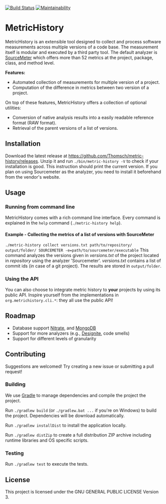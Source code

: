 [![Build Status](https://travis-ci.com/Thomsch/metric-history.svg?token=kEZ3SvFYosMEzwAWUkVz&branch=master)](https://travis-ci.com/Thomsch/metric-history)
[![Maintainability](https://api.codeclimate.com/v1/badges/f54676e2d0e9d7a5f871/maintainability)](https://codeclimate.com/github/Thomsch/metric-history/maintainability)

# MetricHistory
MetricHistory is an extensible tool designed to collect and process software
measurements across multiple versions of a code base. The measurement itself is
modular and executed by a third party tool. The default analyzer is
[SourceMeter](https://www.sourcemeter.com/) which offers more than 52 metrics at
the project, package, class, and method level.

**Features:**

- Automated collection of measurements for multiple version of a project.
- Computation of the difference in metrics between two version of a project.

On top of these features, MetricHistory offers a collection of optional
utilities:

- Conversion of native analysis results into a easily readable reference format (RAW format).
- Retrieval of the parent versions of a list of versions.

## Installation
Download the latest release at https://github.com/Thomsch/metric-history/releases. Unzip it and run `./bin/metric-history -V` to check if your installation is good. This instruction should print the current version.
If you plan on using Sourcemeter as the analyzer, you need to install it beforehand from the vendor's website.

## Usage
### Running from command line
MetricHistory comes with a rich command line interface. Every command is explained in the `help` command (`./metric-history help`).

#### Example - Collecting the metrics of a list of versions with SourceMeter
`./metric-history collect versions.txt path/to/repository/ output/folder/ SOURCEMETER -e=path/to/sourcemeter/executable` 
This command analyzes the versions given in _versions.txt_ of the project located in _repository_ using the analyzer
'Sourcemeter'. _versions.txt_ contains a list of commit ids (in case of a git project). The results are stored in
`output/folder`.

### Using the API
You can also choose to integrate metric history to **your** projects by using its public API. Inspire yourself from the implementations in `org.metrichistory.cli.*`: they all use the public API!

## Roadmap
- Database support [Nitrate](https://github.com/nitrite/nitrite-java), and [MongoDB](https://www.mongodb.com/)
- Support for more analyzers (e.g., [Designite](https://www.designite-tools.com/designitejava/), code smells)
- Support for different levels of granularity

## Contributing
Suggestions are welcomed! Try creating a new issue or submitting a pull request!

### Building
We use [Gradle](https://gradle.org/) to manage dependencies and compile the project the project.

Run `./gradlew build` (or `./gradlew.bat ...` if you're on Windows) to build the project. Dependencies will be download automatically.

Run `./gradlew installDist` to install the application locally.

Run `./gradlew distZip` to create a full distribution ZIP archive including runtime libraries and OS specific scripts.

### Testing
Run `./gradlew test` to execute the tests.

## License
This project is licensed under the GNU GENERAL PUBLIC LICENSE Version 3.
